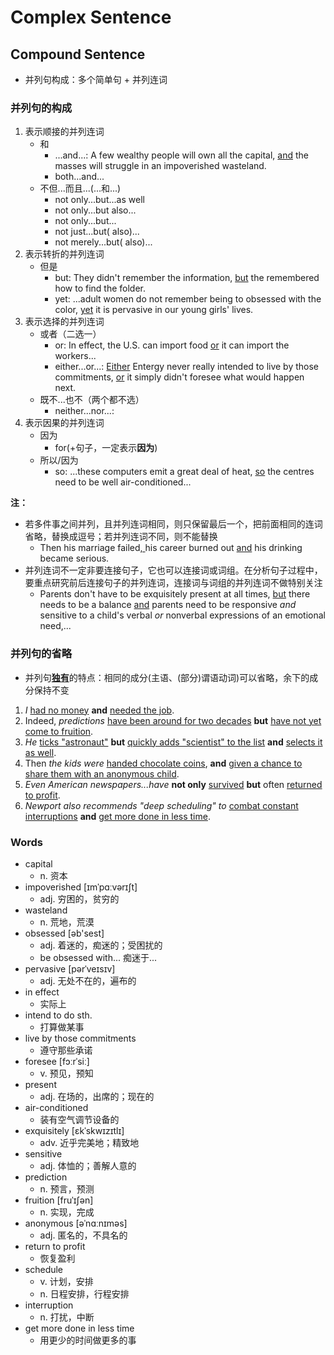 # Complex Sentence

## Compound Sentence

- 并列句构成：多个简单句 + 并列连词

### 并列句的构成

1. 表示顺接的并列连词
    - 和
        - ...and...: A few wealthy people will own all the capital, <u>and</u> the masses will struggle in an impoverished wasteland.
        - both...and...
    - 不但...而且...(...和...)
        - not only...but...as well
        - not only...but also...
        - not only...but...
        - not just...but( also)...
        - not merely...but( also)...
2. 表示转折的并列连词
    - 但是
        - but: They didn't remember the information, <u>but</u> the remembered how to find the folder.
        - yet: ...adult women do not remember being to obsessed with the color, <u>yet</u> it is pervasive in our young girls' lives.
3. 表示选择的并列连词
    - 或者（二选一）
        - or: In effect, the U.S. can import food <u>or</u> it can import the workers...
        - either...or...: <u>Either</u> Entergy never really intended to live by those commitments, <u>or</u> it simply didn't foresee what would happen next.
    - 既不...也不（两个都不选）
        - neither...nor...: 
4. 表示因果的并列连词
    - 因为
        - for(+句子，一定表示**因为**)
    - 所以/因为
        - so: ...these computers emit a great deal of heat, <u>so</u> the centres need to be well air-conditioned...

**注：**

- 若多件事之间并列，且并列连词相同，则只保留最后一个，把前面相同的连词省略，替换成逗号；若并列连词不同，则不能替换
    - Then his marriage failed<u>, </u>his career burned out <u>and</u> his drinking became serious.
- 并列连词不一定非要连接句子，它也可以连接词或词组。在分析句子过程中，要重点研究前后连接句子的并列连词，连接词与词组的并列连词不做特别关注
    - Parents don't have to be exquisitely present at all times, <u>but</u> there needs to be a balance <u>and</u> parents need to be responsive *and* sensitive to a child's verbal *or* nonverbal expressions of an emotional need,...

### 并列句的省略

- 并列句<u>**独有**</u>的特点：相同的成分(主语、(部分)谓语动词)可以省略，余下的成分保持不变

1. *I* <u>had no money</u> **and** <u>needed the job</u>.
2. Indeed, *predictions* <u>have been around for two decades</u> **but** <u>have not yet come to fruition</u>.
3. *He* <u>ticks "astronaut"</u> **but** <u>quickly adds "scientist" to the list</u> **and** <u>selects it as well</u>.
4. Then *the kids were* <u>handed chocolate coins</u>, **and** <u>given a chance to share them with an anonymous child</u>.
5. *Even American newspapers...have* **not only** <u>survived</u> **but** often <u>returned to profit</u>.
6. *Newport also recommends "deep scheduling" to* <u>combat constant interruptions</u> **and** <u>get more done in less time</u>.

### Words

- capital
    - n. 资本
- impoverished [ɪmˈpɑːvərɪʃt]
    - adj. 穷困的，贫穷的
- wasteland
    - n. 荒地，荒漠
- obsessed [əb'sest]
    - adj. 着迷的，痴迷的；受困扰的
    - be obsessed with... 痴迷于...
- pervasive [pərˈveɪsɪv]
    - adj. 无处不在的，遍布的
- in effect
    - 实际上
- intend to do sth.
    - 打算做某事
- live by those commitments
    - 遵守那些承诺
- foresee [fɔːrˈsiː]
    - v. 预见，预知
- present
    - adj. 在场的，出席的；现在的
- air-conditioned
    - 装有空气调节设备的
- exquisitely [ɛkˈskwɪzɪtlɪ]
    - adv. 近乎完美地；精致地
- sensitive
    - adj. 体恤的；善解人意的
- prediction
    - n. 预言，预测
- fruition [fruˈɪʃən]
    - n. 实现，完成
- anonymous [əˈnɑːnɪməs]
    - adj. 匿名的，不具名的
- return to profit
    - 恢复盈利
- schedule
    - v. 计划，安排
    - n. 日程安排，行程安排
- interruption
    - n. 打扰，中断
- get more done in less time
    - 用更少的时间做更多的事
